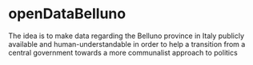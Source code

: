 # openDataBelluno
The idea is to make data regarding the Belluno province in Italy publicly available and human-understandable in order to help a transition from a central government towards a more communalist approach to politics

